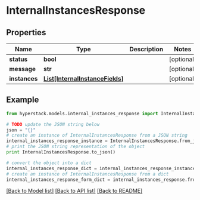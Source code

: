 # InternalInstancesResponse


## Properties

Name | Type | Description | Notes
------------ | ------------- | ------------- | -------------
**status** | **bool** |  | [optional] 
**message** | **str** |  | [optional] 
**instances** | [**List[InternalInstanceFields]**](InternalInstanceFields.md) |  | [optional] 

## Example

```python
from hyperstack.models.internal_instances_response import InternalInstancesResponse

# TODO update the JSON string below
json = "{}"
# create an instance of InternalInstancesResponse from a JSON string
internal_instances_response_instance = InternalInstancesResponse.from_json(json)
# print the JSON string representation of the object
print InternalInstancesResponse.to_json()

# convert the object into a dict
internal_instances_response_dict = internal_instances_response_instance.to_dict()
# create an instance of InternalInstancesResponse from a dict
internal_instances_response_form_dict = internal_instances_response.from_dict(internal_instances_response_dict)
```
[[Back to Model list]](../README.md#documentation-for-models) [[Back to API list]](../README.md#documentation-for-api-endpoints) [[Back to README]](../README.md)


